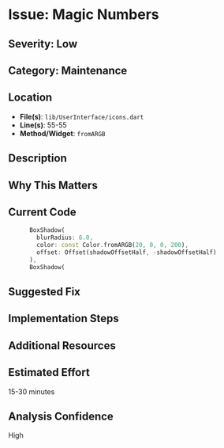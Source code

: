 # Issue: Magic Numbers

## Severity: Low

## Category: Maintenance

## Location
- **File(s)**: `lib/UserInterface/icons.dart`
- **Line(s)**: 55-55
- **Method/Widget**: `fromARGB`

## Description


## Why This Matters


## Current Code
```dart
      BoxShadow(
        blurRadius: 6.0,
        color: const Color.fromARGB(20, 0, 0, 200),
        offset: Offset(shadowOffsetHalf, -shadowOffsetHalf)
      ),
      BoxShadow(
```

## Suggested Fix


## Implementation Steps


## Additional Resources


## Estimated Effort
15-30 minutes

## Analysis Confidence
High
